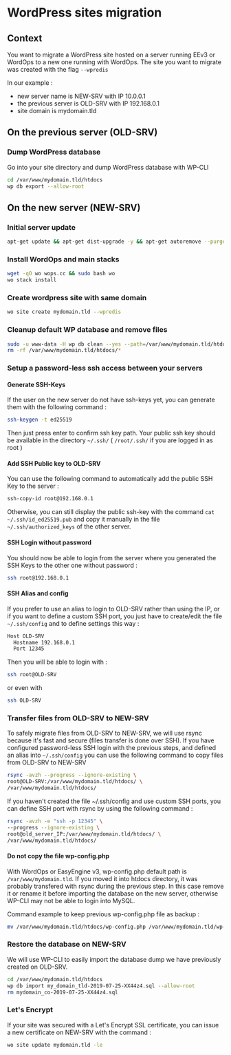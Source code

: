 # WordPress sites migration

## Context

You want to migrate a WordPress site hosted on a server running EEv3 or WordOps to a new one running with WordOps.
The site you want to migrate was created with the flag `--wpredis`

In our example :

- new server name is NEW-SRV with IP 10.0.0.1
- the previous server is OLD-SRV with IP 192.168.0.1
- site domain is mydomain.tld

## On the previous server (OLD-SRV)

### Dump WordPress database

Go into your site directory and dump WordPress database with WP-CLI

```bash
cd /var/www/mydomain.tld/htdocs
wp db export --allow-root
```

## On the new server (NEW-SRV)

### Initial server update

```bash
apt-get update && apt-get dist-upgrade -y && apt-get autoremove --purge -y && apt-get autoclean
```

### Install WordOps and main stacks

```bash
wget -qO wo wops.cc && sudo bash wo
wo stack install
```

### Create wordpress site with same domain

```bash
wo site create mydomain.tld --wpredis
```

### Cleanup default WP database and remove files

```bash
sudo -u www-data -H wp db clean --yes --path=/var/www/mydomain.tld/htdocs
rm -rf /var/www/mydomain.tld/htdocs/*
```

### Setup a password-less ssh access between your servers

#### Generate SSH-Keys

If the user on the new server do not have ssh-keys yet, you can generate them with the following command :

```bash
ssh-keygen -t ed25519
```

Then just press enter to confirm ssh key path.
Your public ssh key should be available in the directory `~/.ssh/` ( `/root/.ssh/` if you are logged in as root )

#### Add SSH Public key to OLD-SRV

You can use the following command to automatically add the public SSH Key to the server :

```bash
ssh-copy-id root@192.168.0.1
```

Otherwise, you can still display the public ssh-key with the command `cat ~/.ssh/id_ed25519.pub` and copy it manually in the file `~/.ssh/authorized_keys` of the other server.

#### SSH Login without password

You should now be able to login from the server where you generated the SSH Keys to the other one without password :

```bash
ssh root@192.168.0.1
```

#### SSH Alias and config

If you prefer to use an alias to login to OLD-SRV rather than using the IP, or if you want to define a custom SSH port, you just have to create/edit the file `~/.ssh/config` and to define settings this way :

```bash
Host OLD-SRV
  Hostname 192.168.0.1
  Port 12345
```

Then you will be able to login with :

```bash
ssh root@OLD-SRV
```

or even with

```bash
ssh OLD-SRV
```

### Transfer files from OLD-SRV to NEW-SRV

To safely migrate files from OLD-SRV to NEW-SRV, we will use rsync because it's fast and secure (files transfer is done over SSH).
If you have configured password-less SSH login with the previous steps, and defined an alias into `~/.ssh/config` you can use the following command to copy files from OLD-SRV to NEW-SRV

```bash
rsync -avzh --progress --ignore-existing \
root@OLD-SRV:/var/www/mydomain.tld/htdocs/ \
/var/www/mydomain.tld/htdocs/
```

If you haven't created the file ~/.ssh/config and use custom SSH ports, you can define SSH port with rsync by using the following command :

```bash
rsync -avzh -e "ssh -p 12345" \
--progress --ignore-existing \
root@old_server_IP:/var/www/mydomain.tld/htdocs/ \
/var/www/mydomain.tld/htdocs/
```

#### Do not copy the file wp-config.php

With WordOps or EasyEngine v3, wp-config.php default path is `/var/www/mydomain.tld`. If you moved it into htdocs directory, it was probably transfered with rsync during the previous step. In this case remove it or rename it before importing the database on the new server, otherwise WP-CLI may not be able to login into MySQL.

Command example to keep previous wp-config.php file as backup :

```bash
mv /var/www/mydomain.tld/htdocs/wp-config.php /var/www/mydomain.tld/wp-config.php.bak
```

### Restore the database on NEW-SRV

We will use WP-CLI to easily import the database dump we have previously created on OLD-SRV.

```bash
cd /var/www/mydomain.tld/htdocs
wp db import my_domain_tld-2019-07-25-XX44z4.sql --allow-root
rm mydomain_co-2019-07-25-XX44z4.sql
```

### Let's Encrypt

If your site was secured with a Let's Encrypt SSL certificate, you can issue a new certificate on NEW-SRV with the command :

```bash
wo site update mydomain.tld -le
```
